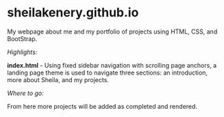 # sheilakenery.github.io
My webpage about me and my portfolio of projects using HTML, CSS, and BootStrap.

*Highlights:*

**index.html** - Using fixed sidebar navigation with scrolling page anchors, a landing page theme is used to navigate three sections: an introduction, more about Sheila, and my projects.


*Where to go:*

From here more projects will be added as completed and rendered.
